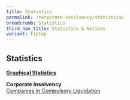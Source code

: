 ```yaml
---
title: Statistics
permalink: /corporate-insolvency/statistics/
breadcrumb: Statistics
third_nav_title: Statistics & Notices
variant: tiptap
---
```

<h2>Statistics</h2>
<p><strong><u>Graphical Statistics</u></strong>
</p>
<p><strong>Corporate Insolvency</strong>
<br><a href="/files/Companies_Liquidation_2024__April_.pdf" rel="noopener noreferrer nofollow" target="_blank">Companies in Compulsory Liquidation</a>
</p>